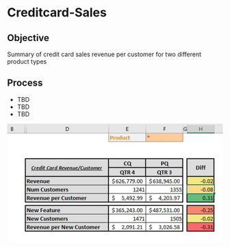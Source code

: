 # Creditcard-Sales 

## Objective 
Summary of credit card sales revenue per customer for two different product types

## Process 
- TBD
- TBD
- TBD  

![Credit Card Sales Revenue per Customer](image/Creditcard.JPG)
